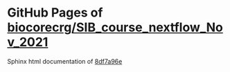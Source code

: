 GitHub Pages of [biocorecrg/SIB_course_nextflow_Nov_2021](https://github.com/biocorecrg/SIB_course_nextflow_Nov_2021.git)
===
Sphinx html documentation of [8df7a96e](https://github.com/biocorecrg/SIB_course_nextflow_Nov_2021/tree/8df7a96e9483dec4af5d8668e83526158fb6a220)
